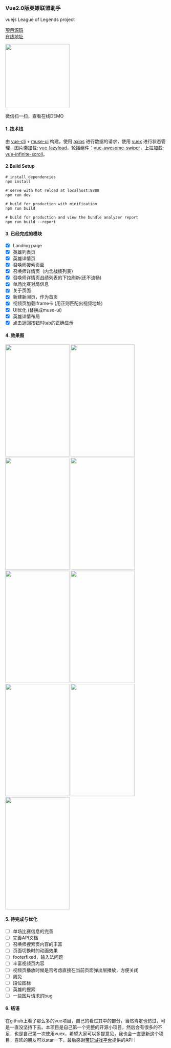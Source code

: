 ### Vue2.0版英雄联盟助手

vuejs League of Legends  project

[项目源码](https://github.com/arronf2e/Vue2.0LOL)  
[在线地址](http://omeme.me/demos/lol/)
<p><img src="http://o9xap42x4.bkt.clouddn.com/lol.png" width="200" height="200"/></p>
<p>微信扫一扫，查看在线DEMO</p>


#### 1. 技术栈

由 [vue-cli](https://github.com/vuejs/vue-cli) + [muse-ui](https://github.com/museui/muse-ui) 构建，使用 [axios](https://github.com/mzabriskie/axios) 进行数据的请求，使用 [vuex](https://github.com/vuejs/vuex) 进行状态管理，图片懒加载: [vue-lazyload](https://github.com/hilongjw/vue-lazyload)，轮播组件：[vue-awesome-swiper](https://github.com/surmon-china/vue-awesome-swiper)，上拉加载: [vue-infinite-scroll](https://github.com/ElemeFE/vue-infinite-scroll)。


#### 2.Build Setup

	
	# install dependencies
	npm install

	# serve with hot reload at localhost:8888
	npm run dev
	
	# build for production with minification
	npm run build

	# build for production and view the bundle analyzer report
	npm run build --report
	
#### 3. 已经完成的模块

- [x] Landing page
- [x] 英雄列表页
- [x] 英雄详情页
- [x] 召唤师搜索页面
- [x] 召唤师详情页（内含战绩列表）
- [x] 召唤师详情页战绩列表的下拉刷新(还不流畅)
- [x] 单场比赛对局信息
- [x] 关于页面
- [x] 新建新闻页，作为首页
- [x] 视频页加载iframe卡 (用正则匹配出视频地址)
- [x] UI优化 (替换成muse-ui)
- [x] 英雄详情布局
- [x] 点击返回按钮时tab的正确显示

#### 4. 效果图

<img src="http://o9xap42x4.bkt.clouddn.com/landing.png" width="200" height="350"/>
<img src="http://o9xap42x4.bkt.clouddn.com/news.png" width="200" height="350"/>
<img src="http://o9xap42x4.bkt.clouddn.com/w2.png" width="200" height="350"/>
<img src="http://o9xap42x4.bkt.clouddn.com/w3.png" width="200" height="350"/>
<img src="http://o9xap42x4.bkt.clouddn.com/w4.png" width="200" height="350"/>
<img src="http://o9xap42x4.bkt.clouddn.com/w5.png" width="200" height="350"/>
<img src="http://o9xap42x4.bkt.clouddn.com/w6.png" width="200" height="350"/>
<img src="http://o9xap42x4.bkt.clouddn.com/w7.png" width="200" height="350"/>
<img src="http://o9xap42x4.bkt.clouddn.com/w8.png" width="200" height="350"/>

#### 5. 待完成与优化

- [ ] 单场比赛信息的完善
- [ ] 完善API文档
- [ ] 召唤师搜索页内容的丰富
- [ ] 页面切换时的动画效果
- [ ] footerfixed，输入法问题
- [ ] 丰富视频页内容
- [ ] 视频页播放时候是否考虑直接在当前页面弹出层播放，方便关闭
- [ ] 周免
- [ ] 段位图标
- [ ] 英雄的搜索
- [ ] 一些图片请求的bug

#### 6. 结语

在github上看了那么多的vue项目，自己的看过其中的部分，当然肯定也仿过，可是一直没坚持下去。本项目是自己第一个完整的开源小项目，然后会有很多的不足，也是自己第一次使用vuex，希望大家可以多提意见，我也会一直更新这个项目，喜欢的朋友可以star一下。最后感谢[带玩游戏平台](http://www.games-cube.com/)提供的API！


	
